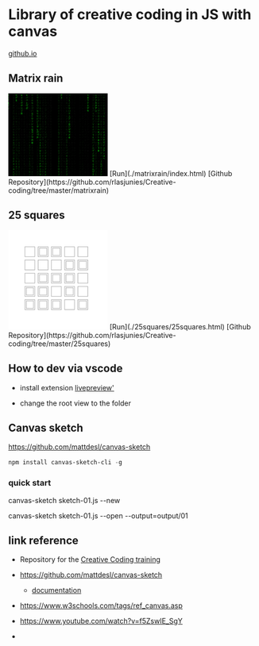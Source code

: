 # Library of creative coding in JS with canvas

[github.io](https://rlasjunies.github.io/Creative-coding/)

## Matrix rain



<img src="./matrixrain/output/20211230.2032.png" width="200"/>
[Run](./matrixrain/index.html)
[Github Repository](https://github.com/rlasjunies/Creative-coding/tree/master/matrixrain) 

## 25 squares
<img src="./25squares/output/25squares.png" width="200"/>
[Run](./25squares/25squares.html)
[Github Repository](https://github.com/rlasjunies/Creative-coding/tree/master/25squares) 


## How to dev via vscode

* install extension [livepreview'](https://marketplace.visualstudio.com/items?itemName=ms-vscode.live-server)

* change the root view to the folder


## Canvas sketch

https://github.com/mattdesl/canvas-sketch

```powershell
npm install canvas-sketch-cli -g
```

### quick start
canvas-sketch sketch-01.js --new

canvas-sketch sketch-01.js --open --output=output/01

## link reference
* Repository for the [Creative Coding training](https://www.domestika.org/fr/courses/2729-codage-creatif-creez-des-elements-visuels-avec-javascript/units/9668-fondamentaux)

* https://github.com/mattdesl/canvas-sketch
  * [documentation](https://github.com/mattdesl/canvas-sketch/blob/master/docs/README.md)

* https://www.w3schools.com/tags/ref_canvas.asp

* https://www.youtube.com/watch?v=f5ZswIE_SgY

* 
